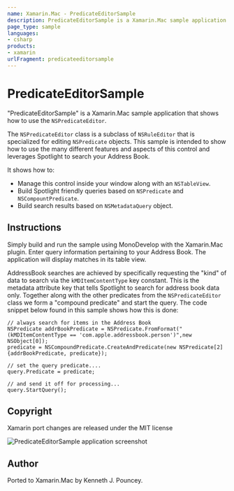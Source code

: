 ```yaml
---
name: Xamarin.Mac - PredicateEditorSample
description: PredicateEditorSample is a Xamarin.Mac sample application that shows how to use the NSPredicateEditor. The NSPredicateEditor class is a subclass of...
page_type: sample
languages:
- csharp
products:
- xamarin
urlFragment: predicateeditorsample
---
```

# PredicateEditorSample

"PredicateEditorSample" is a Xamarin.Mac sample application that shows how to use the `NSPredicateEditor`.

The `NSPredicateEditor` class is a subclass of `NSRuleEditor` that is specialized for editing `NSPredicate` objects. This sample is intended to show how to use the many different features and aspects of this control and leverages Spotlight to search your Address Book.

It shows how to:

* Manage this control inside your window along with an `NSTableView`.
* Build Spotlight friendly queries based on `NSPredicate` and `NSCompountPredicate`.
* Build search results based on `NSMetadataQuery` object.

## Instructions

Simply build and run the sample using MonoDevelop with the Xamarin.Mac plugin. Enter query information pertaining to your Address Book. The application will display matches in its table view.

AddressBook searches are achieved by specifically requesting the "kind" of data to search via the `kMDItemContentType` key constant. This is the metadata attribute key that tells Spotlight to search for
address book data only. Together along with the other predicates from the `NSPredicateEditor` class we form a "compound predicate" and start the query. The code snippet below found in this sample shows how this is done:

	// always search for items in the Address Book
	NSPredicate addrBookPredicate = NSPredicate.FromFormat("(kMDItemContentType == 'com.apple.addressbook.person')",new NSObject[0]);
	predicate = NSCompoundPredicate.CreateAndPredicate(new NSPredicate[2] {addrBookPredicate, predicate});
	
	// set the query predicate....
	query.Predicate = predicate;
	
	// and send it off for processing...
	query.StartQuery();

## Copyright

Xamarin port changes are released under the MIT license

![PredicateEditorSample application screenshot](Screenshots/0.png "PredicateEditorSample application screenshot")

## Author

Ported to Xamarin.Mac by Kenneth J. Pouncey.
